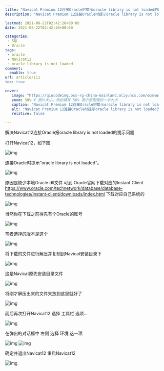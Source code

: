 ```yaml
---
title: "Navicat Premium 12连接Oracle时提示oracle library is not loaded的问题解决"
description: "Navicat Premium 12连接Oracle时提示oracle library is not loaded的问题解决"

lastmod: 2021-08-22T02:42:26+00:00
date: 2021-08-22T02:42:26+00:00

categories:
 - SQL
 - Oracle
tags:
 - oracle
 - Navicat12
 - oracle library is not loaded
comment:
  enable: true
url: article/111
toc: true

cover:
   image: "https://qiucodeimg.oss-rg-china-mainland.aliyuncs.com/somnus/1546657682623.png" #图片路径例如：posts/tech/123/123.png
   zoom: 50% # 图片大小，例如填写 50% 表示原图像的一半大小
   caption: "Navicat Premium 12连接Oracle时提示oracle library is not loaded的问题解决" #图片底部描述
   alt: "Navicat Premium 12连接Oracle时提示oracle library is not loaded的问题解决"
   relative: false

---
```


解决Navicat12连接Oracle报oracle library is not loaded的提示问题

<!--more-->

打开Navicat12，如下图

![img](https://qiucodeimg.oss-rg-china-mainland.aliyuncs.com/somnus/1546657682623.png)

连接Oracle时提示“oracle library is not loaded”。

![img](https://qiucodeimg.oss-rg-china-mainland.aliyuncs.com/somnus/1546657883277.png)

原因是缺少本地Oracle dll文件
可到 Oracle官网下载对应的Instant Client
https://www.oracle.com/technetwork/database/database-technologies/instant-client/downloads/index.html
下载对应自己系统的

![img](https://qiucodeimg.oss-rg-china-mainland.aliyuncs.com/somnus/1546658151533.png)

当然你在下载之前得先有个Oracle的账号

![img](https://qiucodeimg.oss-rg-china-mainland.aliyuncs.com/somnus/1546658269730.png)

笔者选择的版本是这个

![img](https://qiucodeimg.oss-rg-china-mainland.aliyuncs.com/somnus/1546658352924.png)

将下载的文件进行解压并复制到Navicat安装目录下

![img](https://qiucodeimg.oss-rg-china-mainland.aliyuncs.com/somnus/1546658515686.png)

这是Navicat原先安装目录文件

![img](https://qiucodeimg.oss-rg-china-mainland.aliyuncs.com/somnus/1546658616636.png)

将刚才解压出来的文件夹放到这里就好了

![img](https://qiucodeimg.oss-rg-china-mainland.aliyuncs.com/somnus/1546658791210.png)

而后再次打开Navicat12
选择 工具栏 选项…

![img](https://qiucodeimg.oss-rg-china-mainland.aliyuncs.com/somnus/1546658906657.png)

在弹出的对话框中 左侧 选择 环境 这一项

![img](https://qiucodeimg.oss-rg-china-mainland.aliyuncs.com/somnus/1546659069729.png)
![img](https://qiucodeimg.oss-rg-china-mainland.aliyuncs.com/somnus/1546659297499.png)

确定并退出Navicat12 重启Navicat12

![img](https://qiucodeimg.oss-rg-china-mainland.aliyuncs.com/somnus/1546659518967.png)